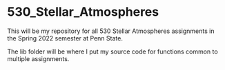 # 530_Stellar_Atmospheres

This will be my repository for all 530 Stellar Atmospheres assignments in the Spring 2022 semester at Penn State.

The lib folder will be where I put my source code for functions common to multiple assignments.  